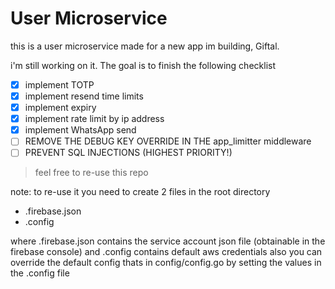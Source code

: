 # User Microservice
this is a user microservice made for a new app im building, Giftal.

i'm still working on it. The goal is to finish the following checklist
- [x] implement TOTP
- [x] implement resend time limits
- [x] implement expiry
- [x] implement rate limit by ip address
- [x] implement WhatsApp send
- [ ] REMOVE THE DEBUG KEY OVERRIDE IN THE app_limitter middleware
- [ ] PREVENT SQL INJECTIONS (HIGHEST PRIORITY!)
> feel free to re-use this repo

note: to re-use it you need to create 2 files in the root directory
- .firebase.json
- .config

where .firebase.json contains the service account json file (obtainable in the firebase console)
and .config contains default aws credentials also you can override the default config thats in config/config.go by setting the values in the .config file